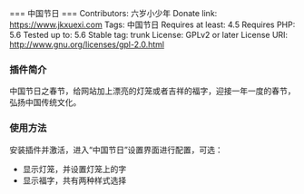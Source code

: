 === 中国节日 ===
Contributors: 六岁小少年
Donate link: https://www.jkxuexi.com
Tags: 中国节日
Requires at least: 4.5
Requires PHP: 5.6
Tested up to: 5.6
Stable tag: trunk
License: GPLv2 or later
License URI: http://www.gnu.org/licenses/gpl-2.0.html

### 插件简介

中国节日之春节，给网站加上漂亮的灯笼或者吉祥的福字，迎接一年一度的春节，弘扬中国传统文化。


### 使用方法

安装插件并激活，进入“中国节日”设置界面进行配置，可选：

- 显示灯笼，并设置灯笼上的字
- 显示福字，共有两种样式选择